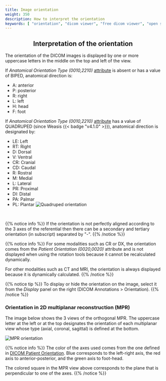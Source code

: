 ```yaml
---
title: Image orientation
weight: 350
description: How to interpret the orientation
keywords: [ "orientation", "dicom viewer", "free dicom viewer", "open source dicom viewer" ]
---
```


## <center>Interpretation of the orientation</center>

The orientation of the DICOM images is displayed by one or more uppercase letters in the middle on the top and left of the view.

If _Anatomical Orientation Type (0010,2210)_ [attribute](../tags/) is absent or has a value of BIPED, anatomical direction is:

* A: anterior
* P: posterior
* R: right
* L: left
* H: head
* F: foot

If _Anatomical Orientation Type (0010,2210)_ [attribute](../tags/) has a value of QUADRUPED (since Weasis {{< badge "v4.1.0" >}}), anatomical direction is designated by:
* LE: Left
* RT: Right
* D: Dorsal
* V: Ventral
* CR: Cranial
* CD: Caudal
* R: Rostral
* M: Medial
* L: Lateral
* PR: Proximal
* DI: Distal
* PA: Palmar
* PL: Plantar
![Quadruped orientation](/tuto/quadruped-orientation.jpg?classes=shadow)
<br>

{{% notice info %}}
If the orientation is not perfectly aligned according to the 3 axes of the referential then there can be a secondary and tertiary orientation (in subscript) separated by "-".
{{% /notice %}}

{{% notice info %}}
For some modalities such as CR or DX, the orientation comes from the _Patient Orientation (0020,0020)_ attribute and is not displayed when using the rotation tools because it cannot be recalculated dynamically.

For other modalities such as CT and MRI, the orientation is always displayed because it is dynamically calculated.
{{% /notice %}}

{{% notice tip %}}
To display or hide the orientation on the image, select it from the _Display_ panel on the right (DICOM Annotations > Orientation).
{{% /notice %}}


### Orientation in 2D multiplanar reconstruction (MPR)
The image below shows the 3 views of the orthogonal MPR. The uppercase letter at the left or at the top designates the orientation of each multiplanar view whose type (axial, coronal, sagittal) is defined at the bottom.

![MPR orientation](/tuto/mpr-orientation.jpg?classes=shadow)
<br>

{{% notice info %}}
The color of the axes used comes from the one defined in [DICOM Patient Orientation](https://dicom.nema.org/medical/dicom/current/output/chtml/part17/chapter_A.html). Blue corresponds to the left-right axis, the red axis to anterior-posterior, and the green axis to foot-head.

The colored square in the MPR view above corresponds to the plane that is perpendicular to one of the axes.
{{% /notice %}}


